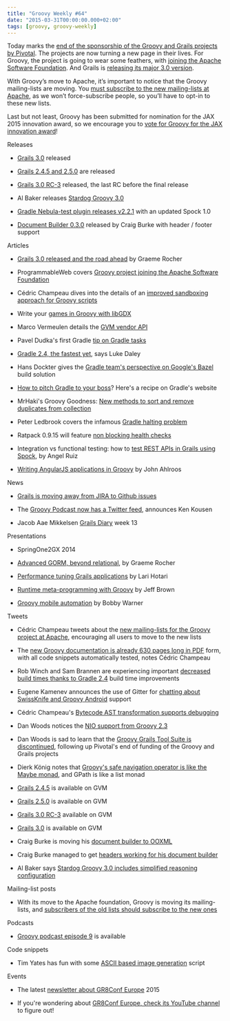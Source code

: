 ```yaml
---
title: "Groovy Weekly #64"
date: "2015-03-31T00:00:00.000+02:00"
tags: [groovy, groovy-weekly]
---
```


Today marks the [end of the sponsorship of the Groovy and Grails projects by Pivotal](http://glaforge.appspot.com/article/the-groovy-project-is-looking-for-a-new-home). The projects are now turning a new page in their lives. For Groovy, the project is going to wear some feathers, with [joining the Apache Software Foundation](http://www.programmableweb.com/news/groovy-project-joins-apache-software-foundation/2015/03/27). And Grails is [releasing its major 3.0 version](http://grails.io/post/115110650393/grails-3-0-released-and-the-road-ahead).

With Groovy’s move to Apache, it’s important to notice that the Groovy mailing-lists are moving. You [must subscribe to the new mailing-lists at Apache](http://groovy.329449.n5.nabble.com/IMPORTANT-New-mailing-lists-and-JIRA-migration-td5723329.html), as we won’t force-subscribe people, so you’ll have to opt-in to these new lists.

Last but not least, Groovy has been submitted for nomination for the JAX 2015 innovation award, so we encourage you to [vote for Groovy for the JAX innovation award](http://jaxenter.com/jax-awards-2015/submit-your-vote)!

Releases

*   [Grails 3.0](https://github.com/grails/grails-core/releases/tag/v3.0.0) released
    
*   [Grails 2.4.5 and 2.5.0](https://twitter.com/grailsframework/status/580610565808197632) are released
    
*   [Grails 3.0 RC-3](https://twitter.com/grailsframework/status/581094391521132546) released, the last RC before the final release
    
*   Al Baker releases [Stardog Groovy 3.0](https://twitter.com/AlBaker_Dev/status/581168099614937088)
    
*   [Gradle Nebula-test plugin releases v2.2.1](https://twitter.com/NebulaPlugins/status/581203594021584897) with an updated Spock 1.0
    
*   [Document Builder 0.3.0](https://twitter.com/craigburke1/status/582575048764055552) released by Craig Burke with header / footer support
    

Articles

*   [Grails 3.0 released and the road ahead](http://grails.io/post/115110650393/grails-3-0-released-and-the-road-ahead) by Graeme Rocher
    
*   ProgrammableWeb covers [Groovy project joining the Apache Software Foundation](http://www.programmableweb.com/news/groovy-project-joins-apache-software-foundation/2015/03/27)
    
*   Cédric Champeau dives into the details of an [improved sandboxing approach for Groovy scripts](http://melix.github.io/blog/2015/03/sandboxing.html)
    
*   Write your [games in Groovy with libGDX](https://impetus-games.com/blog/libGDX-the-Groovy-Way)
    
*   Marco Vermeulen details the [GVM vendor API](http://www.wiredforcode.com/blog/2015/03/26/the-gvm-vendor-api/)
    
*   Pavel Dudka's first Gradle [tip on Gradle tasks](http://trickyandroid.com/gradle-tip-1-tasks/)
    
*   [Gradle 2.4, the fastest yet](https://gradle.org/gradle-2-4-the-fastest-yet/), says Luke Daley
    
*   Hans Dockter gives the [Gradle team's perspective on Google's Bazel](https://gradle.org/gradle-team-perspective-on-bazel) build solution
    
*   [How to pitch Gradle to your boss](https://gradle.org/why/return-on-investment/)? Here's a recipe on Gradle's website
    
*   MrHaki's Groovy Goodness: [New methods to sort and remove duplicates from collection](http://mrhaki.blogspot.fr/2015/03/groovy-goodness-new-methods-to-sort-and.html)
    
*   Peter Ledbrook covers the infamous [Gradle halting problem](http://blog.cacoethes.co.uk/gradle/comments-on-recent-gradle-criticisms)
    
*   Ratpack 0.9.15 will feature [non blocking health checks](https://twitter.com/ratpackweb/status/582642475388444672)
    
*   Integration vs functional testing: how to [test REST APIs in Grails using Spock](http://aruizca.com/integrated-vs-functional-testing-how-to-test-rest-apis-in-grails-using-spock/), by Angel Ruiz
    
*   [Writing AngularJS applications in Groovy](http://devsoap.com/#!/Writing-AngularJS-applications-in-Groovy) by John Ahlroos
    

News

*   [Grails is moving away from JIRA to Github issues](https://twitter.com/grailsframework/status/582466373894438912)
    
*   The [Groovy Podcast now has a Twitter feed](https://twitter.com/kenkousen/status/580745262148280320), announces Ken Kousen
    
*   Jacob Aae Mikkelsen [Grails Diary](http://grydeske.net/news/show/89) week 13
    

Presentations

*   SpringOne2GX 2014
    

*   [Advanced GORM, beyond relational](http://www.infoq.com/presentations/advanced-gorm), by Graeme Rocher
    
*   [Performance tuning Grails applications](http://www.infoq.com/presentations/grails-perf-tuning) by Lari Hotari
    
*   [Runtime meta-programming with Groovy](http://www.infoq.com/presentations/groovy-metaprogramming) by Jeff Brown
    
*   [Groovy mobile automation](http://www.infoq.com/presentations/groovy-spock-gradle) by Bobby Warner
    

Tweets

*   Cédric Champeau tweets about the [new mailing-lists for the Groovy project at Apache](https://twitter.com/CedricChampeau/status/582656729600622592), encouraging all users to move to the new lists
    
*   The [new Groovy documentation is already 630 pages long in PDF](https://twitter.com/cedricchampeau/status/582908247692181504) form, with all code snippets automatically tested, notes Cédric Champeau
    
*   Rob Winch and Sam Brannen are experiencing important [decreased build times thanks to Gradle 2.4](https://twitter.com/sam_brannen/status/581884182156197888) build time improvements
    
*   Eugene Kamenev announces the use of Gitter for [chatting about SwissKnife and Groovy Android](https://twitter.com/eugenekamenev/status/582548963661729792) support
    
*   Cédric Champeau's [Bytecode AST transformation supports debugging](https://twitter.com/CedricChampeau/status/581129087126609920)
    
*   Dan Woods notices the [NIO support from Groovy 2.3](https://twitter.com/danveloper/status/581553702525214720)
    
*   Dan Woods is sad to learn that the [Groovy Grails Tool Suite is discontinued](https://twitter.com/danveloper/status/581765073258987520), following up Pivotal's end of funding of the Groovy and Grails projects
    
*   Dierk König notes that [Groovy's safe navigation operator is like the Maybe monad](https://twitter.com/mittie/status/581768305771450368), and GPath is like a list monad
    
*   [Grails 2.4.5](https://twitter.com/gvmtool/status/580608623719686144) is available on GVM
    
*   [Grails 2.5.0](https://twitter.com/gvmtool/status/580608731085447168) is available on GVM
    
*   [Grails 3.0 RC-3](https://twitter.com/gvmtool/status/581097862899113986) available on GVM
    
*   [Grails 3.0](https://twitter.com/gvmtool/status/582850247929532416) is available on GVM
    
*   Craig Burke is moving his [document builder to OOXML](https://twitter.com/craigburke1/status/580732939371171840)
    
*   Craig Burke managed to get [headers working for his document builder](https://twitter.com/craigburke1/status/580788527341924352)
    
*   Al Baker says [Stardog Groovy 3.0 includes simplified reasoning configuration](https://twitter.com/AlBaker_Dev/status/581169267619602433)
    

Mailing-list posts

*   With its move to the Apache foundation, Groovy is moving its mailing-lists, and [subscribers of the old lists should subscribe to the new ones](http://groovy.329449.n5.nabble.com/IMPORTANT-New-mailing-lists-and-JIRA-migration-td5723329.html)
    

Podcasts

*   [Groovy podcast episode 9](https://twitter.com/groovypodcast/status/581107353459658752) is available
    

Code snippets

*   Tim Yates has fun with some [ASCII based image generation](https://gist.github.com/timyates/7234c83d9e7df39e5a09) script
    

Events

*   The latest [newsletter about GR8Conf Europe](https://twitter.com/gr8conf/status/580603331707559936) 2015
    
*   If you're wondering about [GR8Conf Europe, check its YouTube channel](https://twitter.com/gr8conf/status/580769221023399936) to figure out!